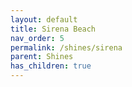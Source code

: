 ```yaml
---
layout: default
title: Sirena Beach
nav_order: 5
permalink: /shines/sirena
parent: Shines
has_children: true
---
```

